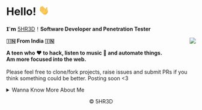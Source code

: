 # Hello! <img src="https://raw.githubusercontent.com/ABSphreak/ABSphreak/master/gifs/Hi.gif" width="28px"> 

𝗜'𝗺 [5HR3D](https://github.com/its5HR3D)！<b>Software Developer and Penetration Tester</b>

<img align="right" src="https://github-readme-stats.vercel.app/api?username=its5HR3D&show_icons=true&hide_border=true">

<b> 🇮🇳 From India 🇮🇳 </b><br>

<b> A teen who ❤️ to hack, listen to music 🎵 and automate things. <br>Am more focused into the web.</b>
<br><br>
Please feel free to clone/fork projects, raise issues and submit PRs if you think something could be better. Posting soon <3

<details>
<summary>Wanna Know More About Me</summary>
<br>
Visit My <a href="http://5HR3D.c1.biz">Website</a>!
<br><br>
<details>
<summary>Wanna Contact Me</summary>
<br>
Click <a href="http://linktr.ee/5HR3D">here</a>.
</details>
</details>
<p align="center">© 5HR3D</p>
